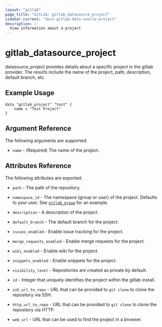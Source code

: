 ```yaml
---
layout: "gitlab"
page_title: "GitLab: gitlab_datasource_project"
sidebar_current: "docs-gitlab-data-source-project"
description: |-
  View information about a project
---
```


# gitlab\_datasource_project

datasource_project provides details about a specific project in the gitlab provider. The results include the name of the project, path, description, default branch, etc.

## Example Usage

```hcl
data "gitlab_project" "test" {
	name = "Test Project"
}
```

## Argument Reference

The following arguments are supported:

* `name` - (Required) The name of the project.

## Attributes Reference

The following attributes are exported:

* `path` - The path of the repository.

* `namespace_id` - The namespace (group or user) of the project. Defaults to your user.
  See [`gitlab_group`](group.html) for an example.

* `description` - A description of the project.

* `default_branch` - The default branch for the project.

* `issues_enabled` - Enable issue tracking for the project.

* `merge_requests_enabled` - Enable merge requests for the project.

* `wiki_enabled` - Enable wiki for the project.

* `snippets_enabled` - Enable snippets for the project.

* `visibility_level` -  Repositories are created as private by default.

* `id` - Integer that uniquely identifies the project within the gitlab install.

* `ssh_url_to_repo` - URL that can be provided to `git clone` to clone the
  repository via SSH.

* `http_url_to_repo` - URL that can be provided to `git clone` to clone the
  repository via HTTP.

* `web_url` - URL that can be used to find the project in a browser.



